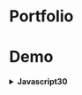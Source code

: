 # Portfolio
# Demo
<details>
  <summary>
  <strong> Javascript30 </strong>
  </summary>
      <ul>
       <li><a href="https://vikaspandey170997.github.io/">Portfolio</a></li>
